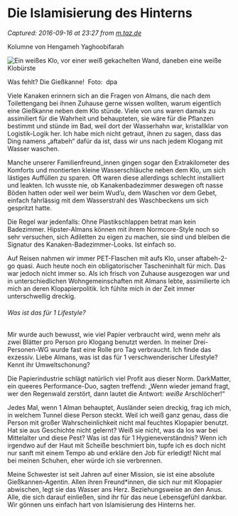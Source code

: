 # Die Islamisierung des Hinterns

_Captured: 2016-09-16 at 23:27 from [m.taz.de](https://m.taz.de/Kolumne-Habibitus/!5330884;m/)_

Kolumne von Hengameh Yaghoobifarah

![Ein weißes Klo, vor einer weiß gekachelten Wand, daneben eine weiße Klobürste](/picture/1430643/624/klo.jpeg)

Was fehlt? Die Gießkanne!  Foto:  dpa

Viele Kanaken erinnern sich an die Fragen von Almans, die nach dem Toilettengang bei ihnen Zuhause gerne wissen wollten, warum eigentlich eine Gießkanne neben dem Klo stünde. Viele von uns waren damals zu assimiliert für die Wahrheit und behaupteten, sie wäre für die Pflanzen bestimmt und stünde im Bad, weil dort der Wasserhahn war, kristallklar von Logistik-Logik her. Ich habe mich nicht getraut, ihnen zu sagen, dass das Ding namens „aftabeh“ dafür da ist, dass wir uns nach jedem Klogang mit Wasser waschen.

Manche unserer Familienfreund_innen gingen sogar den Extrakilometer des Komforts und montierten kleine Wasserschläuche neben dem Klo, um sich lästiges Auffüllen zu sparen. Oft waren diese allerdings schlecht installiert und leakten. Ich wusste nie, ob Kanakenbadezimmer deswegen oft nasse Böden hatten oder weil wer beim Wud’u, dem Waschen vor dem Gebet, einfach fahrlässig mit dem Wasserstrahl des Waschbeckens um sich gespritzt hatte.

Die Regel war jedenfalls: Ohne Plastikschlappen betrat man kein Badezimmer. Hipster-Almans können mit ihrem Normcore-Style noch so sehr versuchen, sich Adiletten zu eigen zu machen, sie sind und bleiben die Signatur des Kanaken-Badezimmer-Looks. Ist einfach so.

Auf Reisen nahmen wir immer PET-Flaschen mit aufs Klo, unser aftabeh-2-go quasi. Auch heute noch ein obligatorischer Tascheninhalt für mich. Das war jedoch nicht immer so. Als ich frisch von Zuhause ausgezogen war und in unterschiedlichen Wohngemeinschaften mit Almans lebte, assimilierte ich mich an deren Klopapierpolitik. Ich fühlte mich in der Zeit immer unterschwellig dreckig.

###### Was ist das für 1 Lifestyle?

Mir wurde auch bewusst, wie viel Papier verbraucht wird, wenn mehr als zwei Blätter pro Person pro Klogang benutzt werden. In meiner Drei-Personen-WG wurde fast eine Rolle pro Tag verbraucht. Ich finde das exzessiv. Liebe Almans, was ist das für 1 verschwenderischer Lifestyle? Kennt ihr Umweltschonung?

Die Papierindustrie schlägt natürlich viel Profit aus dieser Norm. DarkMatter, ein queeres Performance-Duo, sagten treffend: „Wenn wieder jemand fragt, wer den Regenwald zerstört, dann lautet die Antwort: _weiße_ Arschlöcher!“

Jedes Mal, wenn 1 Alman behauptet, Ausländer seien dreckig, frag ich mich, in welchem Tunnel diese Person steckt. Weil ich weiß ganz genau, dass die Person mit großer Wahrscheinlichkeit nicht mal feuchtes Klopapier benutzt. Hat sie aus Geschichte nicht gelernt? Weiß sie nicht, was da los war bei Mittelalter und diese Pest? Was ist das für 1 Hygieneverständnis? Wenn ich irgendwo auf der Haut mit Scheiße beschmiert bin, tupfe ich es doch nicht nur sanft mit einem Tempo ab und erkläre den Job für erledigt! Nicht mal bei meinen Schuhen, eher würde ich sie verbrennen.

Meine Schwester ist seit Jahren auf einer Mission, sie ist eine absolute Gießkannen-Agentin. Allen ihren Freund*innen, die sich nur mit Klopapier abwischen, legt sie das Wasser ans Herz. Beziehungsweise an den Anus. Alle, die sich darauf einließen, sind ihr für das neue Lebensgefühl dankbar. Wir gönnen uns einfach hart von Islamisierung des Hinterns her.

